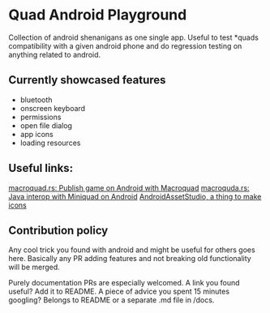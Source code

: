 # Quad Android Playground

Collection of android shenanigans as one single app. Useful to test *quads compatibility with a given android phone and do regression testing on anything related to android.

## Currently showcased features

- bluetooth
- onscreen keyboard
- permissions
- open file dialog
- app icons
- loading resources

## Useful links:

[macroquad.rs: Publish game on Android with Macroquad](https://macroquad.rs/articles/android/)
[macroquda.rs: Java interop with Miniquad on Android](https://macroquad.rs/articles/java/)
[AndroidAssetStudio, a thing to make icons](http://romannurik.github.io/AndroidAssetStudio/)

## Contribution policy

Any cool trick you found with android and might be useful for others goes here. Basically any PR adding features and not breaking old functionality will be merged.

Purely documentation PRs are especially welcomed. A link you found useful? Add it to README. A piece of advice you spent 15 minutes googling? Belongs to README or a separate .md file in /docs.
